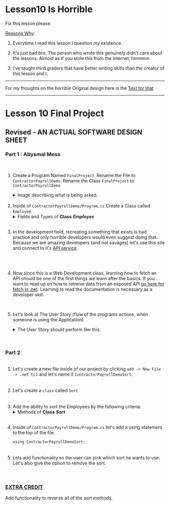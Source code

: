 # Lesson10 Is Horrible

Fix this lesson please. 

<ins>Reasons Why</ins>:

1. Everytime I read this lesson I question my existence.

2. It's just bad bro. The person who wrote this genuinely didn't care about the lessons. Almost as if you stole this from the internet, hmmmm.

3. I've taught third graders that have better writing skills than the creator of this lesson and I.

-------

For my thoughts on the horrible Original design here is the [Text for that](https://github.com/JonTDean/Lesson10-Is-Horrible/blob/main/OriginalCriticism.md)

----------

<h1>Lesson 10 Final Project</h1>

<h2> Revised - AN ACTUAL SOFTWARE DESIGN SHEET </h2>

<div className="Part_One">
	<h3>Part 1 : Abysmal Mess</h3>
	<br/>
	<ol>
		<li> 
		<p>Create a Program Named <code>FinalProject</code>. Rename the File to <code>ContractorPayrollDemo</code>. Rename the Class <code>FinalProject</code> to <code>ContractorPayrollDemo</code></p>
			<Details> 
				<Summary> Image describing what is being asked. </Summary>
					<img src="https://i.imgur.com/EyaFG7m.png" />
			<Details> 
		</li>
		<br/>
		<li> Inside of <code>ContractorPayrollDemo/Program.cs</code> Create a Class called <code>Employee</code>.
			<Details> 
				<Summary>Fields and Types of <b>Class</b> <b><i>Employee</i></b> </Summary>
				<ul>
					<br />
					<li> A Field with a Type of <code>String</code> named <code>employeeIdentificationNumber</code>. Give this a Getter/Setter. </li>
					<br />
					<li> A Field with a Type of <code>Byte</code> named <code>numberOfHoursWorked</code>. Give this a Getter/Setter. </li>
					<br />
					<li> A Field with a Type of <code>Double</code> named <code>ratePerHour</code>. Give this a Getter/Setter. </li>
					<br />
					<li> A Field with a Type of <code>String</code> named <code>stateName</code>. Give this a Getter/Setter. </li>
					<br />
					<li> A Field with a Type of <code>Double</code> named <code>payCheck</code>. Set the value in the default constructor, using the <code>ratePerHour</code> and the <code>numberOfHoursWorked</code> as reference. </li>
					<br />
					<li> A Read Only Field with a Type of <code>Float</code> named <code>currentTaxRate</code>. Set the value in the default constructor, using the <code>stateName</code> as reference. </li>
					<br />
					<li> A Read Only Field with a Type of <code>Float</code> named <code>taxAmountTotal</code>. Set the value in the default constructor, using the <code>payCheck</code> and <code>currentTaxRate</code> as reference. </li>
					<br />
				</ul>
			</Details>
		</li>
		<br/>
		<li> 
			<p>In the development field, recreating something that exists is bad practice and only horrible developers would even suggest doing that. Because we are amazing developers (and not savages) let's use this site and connect to it's <a href="https://taxee.io/dashboard">API service</a>.</p>
		</li>
		<br/>
		<br/>
		<li>
			<p>Now since this is a Web Development class, learning how to fetch an API should be one of the first things we learn after the basics. If you want to read up on how to retreive data from an exposed API <a href="https://docs.microsoft.com/en-us/aspnet/web-api/overview/advanced/calling-a-web-api-from-a-net-client">go here for fetch in .net</a>. Learning to read the documentation is necessary as a developer skill.</p>
		</li>
		<br/>
		<li>
			</p>Let's look at The User Story (flow of the programs actions, when someone is using the Application) </p>
			<Details> 
				<Summary>The User Story should perform like this.</Summary>
				<ol>
					<br />
					<li> Start Application </li>
					<br />
					<li> Ask the user to Create an Employee 10 times and to fill out the Requested Information. </li>
					<br />
					<li> Allow the user to pick which Employee to display. </li> 
						<ul> 
							<li>We can do the Employee Display with a technique called Pagination using the <a href="https://docs.microsoft.com/en-us/dotnet/framework/data/adonet/sql/linq/return-or-skip-elements-in-a-sequence?redirectedfrom=MSDN">.Skip() and .Take()</a> Methods </li>
						</ul>
					<br />
					<li> Display the Employee Information when the User gives a Selection. </li>
					<br />
				</ol>
		</li>
</div>
<br />
<div>
	<h3> Part 2 </h3>
	<ol>
		<br />
		<li>Let's create a new file inside of our project by clicking <code>add -> New File -> .net CLI</code> and let's name it <code>ContractorPayrollDemoSort</code>.</li>
		<br />
		<br />
		<li>Let's create a <code>class</code> called <code>Sort</code></li>
		<br />
		<br />
		<li>Add the ability to sort the Employees by the following criteria:
			<Details> 
				<Summary>Methods of <b>Class</b> <b><i>Sort</i></b> </Summary>
				<ul>
					<li> Name, sort the employees by alphabetical order. </li>
					<br />
					<li> Total Amount Paid, sort the employees by Highest Total Amount Paid To Lowest Total Amount Paid </li>
					<br />
					<li> Total Hours worked, sort the employees by Highest Total Hours Worked to Lowest Total Hours Worked </li>
					<br />
					<li> Total State Tax Paid, sort the Employees by Highest Tax Paid to Lowest Tax Paid </li>
				</ul>
			</Details>
		</li>
		<br />
		<li>
			<p>Inside of <code>ContractorPayrollDemo/Program.cs</code> let's add a using statement to the top of the file.</p>
			<code>using ContractorPayrollDemoSort;</code>
		</li>
		<br />
		<br />
		<li>Lets add functionality so the user can pick which sort he wants to use. Let's also give the option to remove the sort.</li>
		<br />
		<br />
</div>
	
<h3><ins>EXTRA CREDIT</ins></h3>
<p>Add functionality to reverse all of the sort methods.</p>

